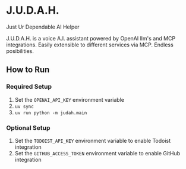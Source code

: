 # J.U.D.A.H.

Just Ur Dependable AI Helper

J.U.D.A.H. is a voice A.I. assistant powered by OpenAI llm's and MCP integrations. Easily extensible to different services via MCP. Endless posibilities.

## How to Run

### Required Setup

1. Set the `OPENAI_API_KEY` environment variable
2. `uv sync`
3. `uv run python -m judah.main`

### Optional Setup

1. Set the `TODOIST_API_KEY` environment variable to enable Todoist integration
2. Set the `GITHUB_ACCESS_TOKEN` environment variable to enable GitHub integration
